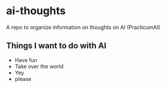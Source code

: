 # ai-thoughts
A repo to organize information on thoughts on AI (PracticumAI)

## Things I want to do with  AI

* Have fun 
* Take over the world
* Yey
* please
